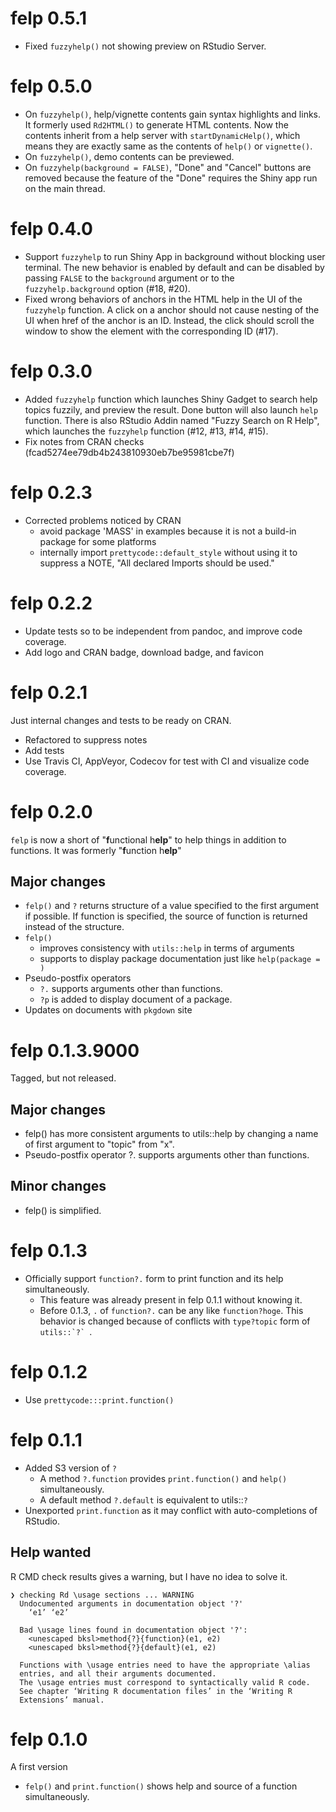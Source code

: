 # felp 0.5.1

- Fixed `fuzzyhelp()` not showing preview on RStudio Server.

# felp 0.5.0

- On `fuzzyhelp()`, help/vignette contents gain syntax highlights and links. It formerly used `Rd2HTML()` to generate HTML contents. Now the contents inherit from a help server with `startDynamicHelp()`, which means they are exactly same as the contents of `help()` or `vignette()`.
- On `fuzzyhelp()`, demo contents can be previewed.
- On `fuzzyhelp(background = FALSE)`, "Done" and "Cancel" buttons are removed because the feature of the "Done" requires the Shiny app run on the main thread.

# felp 0.4.0

- Support `fuzzyhelp` to run Shiny App in background without blocking user terminal.
  The new behavior is enabled by default and can be disabled by passing `FALSE` to the `background` argument or to the `fuzzyhelp.background` option (#18, #20).
- Fixed wrong behaviors of anchors in the HTML help in the UI of the `fuzzyhelp` function.
  A click on a anchor should not cause nesting of the UI when href of the anchor is an ID.
  Instead, the click should scroll the window to show the element with the corresponding ID (#17).

# felp 0.3.0

- Added `fuzzyhelp` function which launches Shiny Gadget to search help topics fuzzily, and preview the result. Done button will also launch `help` function. 
  There is also RStudio Addin named "Fuzzy Search on R Help", which launches the `fuzzyhelp` function (#12, #13, #14, #15).
- Fix notes from CRAN checks (fcad5274ee79db4b243810930eb7be95981cbe7f)


# felp 0.2.3

- Corrected problems noticed by CRAN
    - avoid package 'MASS' in examples because it is not a build-in package for some platforms
    - internally import `prettycode::default_style` without using it to suppress a NOTE, "All declared Imports should be used."

# felp 0.2.2

- Update tests so to be independent from pandoc, and improve code coverage.
- Add logo and CRAN badge, download badge, and favicon

# felp 0.2.1

Just internal changes and tests to be ready on CRAN.

- Refactored to suppress notes
- Add tests
- Use Travis CI, AppVeyor, Codecov for test with CI and visualize code coverage.

# felp 0.2.0

`felp` is now a short of "**f**unctional h**elp**" to help things in addition to functions. 
It was formerly "**f**unction h**elp**"

## Major changes

- `felp()` and `?` returns structure of a value specified to the first argument
  if possible. If function is specified, the source of function is returned 
  instead of the structure.
- `felp()`
    - improves consistency with `utils::help` in terms of arguments
    - supports to display package documentation just like `help(package = )`
- Pseudo-postfix operators
    - `?.` supports arguments other than functions.
    - `?p` is added to display document of a package.
- Updates on documents with `pkgdown` site

# felp 0.1.3.9000

Tagged, but not released.

## Major changes

- felp() has more consistent arguments to utils::help by changing a name of first argument to "topic" from "x".
- Pseudo-postfix operator ?. supports arguments other than functions.

## Minor changes

- felp() is simplified.


# felp 0.1.3

- Officially support `function?.` form to print function and its help simultaneously.
    - This feature was already present in felp 0.1.1 without knowing it.
    - Before 0.1.3, `.` of `function?.` can be any like `function?hoge`. 
      This behavior is changed because of conflicts with `type?topic` form of ``utils::`?` ``.

# felp 0.1.2

- Use `prettycode:::print.function()`

# felp 0.1.1

- Added S3 version of `?`
    - A method `?.function` provides `print.function()` and `help()` simultaneously.
    - A default method `?.default` is equivalent to utils::`?`
- Unexported `print.function` as it may conflict with auto-completions of RStudio.

## Help wanted

R CMD check results gives a warning, but I have no idea to solve it.

```
❯ checking Rd \usage sections ... WARNING
  Undocumented arguments in documentation object '?'
    ‘e1’ ‘e2’
  
  Bad \usage lines found in documentation object '?':
    <unescaped bksl>method{?}{function}(e1, e2)
    <unescaped bksl>method{?}{default}(e1, e2)
  
  Functions with \usage entries need to have the appropriate \alias
  entries, and all their arguments documented.
  The \usage entries must correspond to syntactically valid R code.
  See chapter ‘Writing R documentation files’ in the ‘Writing R
  Extensions’ manual.
```

# felp 0.1.0

A first version

- `felp()` and `print.function()` shows help and source of a function simultaneously.
